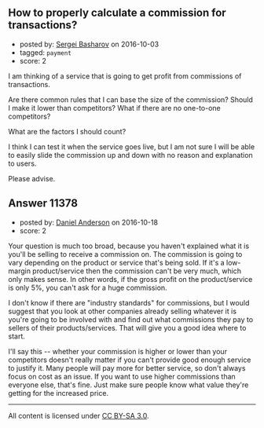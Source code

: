## How to properly calculate a commission for transactions?

- posted by: [Sergei Basharov](https://stackexchange.com/users/46016/sergei-basharov) on 2016-10-03
- tagged: `payment`
- score: 2

I am thinking of a service that is going to get profit from commissions of transactions.

Are there common rules that I can base the size of the commission? Should I make it lower than competitors? What if there are no one-to-one competitors?

What are the factors I should count?

I think I can test it when the service goes live, but I am not sure I will be able to easily slide the commission up and down with no reason and explanation to users.

Please advise.


## Answer 11378

- posted by: [Daniel Anderson](https://stackexchange.com/users/8398759/daniel-anderson) on 2016-10-18
- score: 2

Your question is much too broad, because you haven't explained what it is you'll be selling to receive a commission on.  The commission is going to vary depending on the product or service that's being sold.  If it's a low-margin product/service then the commission can't be very much, which only makes sense.  In other words, if the gross profit on the product/service is only 5%, you can't ask for a huge commission.    

I don't know if there are "industry standards" for commissions, but I would suggest that you look at other companies already selling whatever it is you're going to be involved with and find out what commissions they pay to sellers of their products/services.  That will give you a good idea where to start.

I'll say this -- whether your commission is higher or lower than your competitors doesn't really matter if you can't provide good enough service to justify it.  Many people will pay more for better service, so don't always focus on cost as an issue.  If you want to use higher commissions than everyone else, that's fine.  Just make sure people know what value they're getting for the increased price.





---

All content is licensed under [CC BY-SA 3.0](https://creativecommons.org/licenses/by-sa/3.0/).
